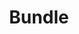 ---
 draft: false
 title: "Bundle"
 layout: "bundle"
 mastHead: "Feeds"
 metaTitle: "Latest healthcare news feeds for digital healthcare products, services and solutions | Medigy"
 metaDesc: "Find the latest healthcare news feeds on digital healthcare products, services and solutions."
 ogUrl: "/feed/bundle/"
 ogImage: "/images/home-graphic-1.png"
 breadcrumbs:
 - Home
 - Feeds
 - Bundle
 breadcrumbLinks:
 - "/"
 - "/feed/bundle/"
 - "/feed/bundle/"
---